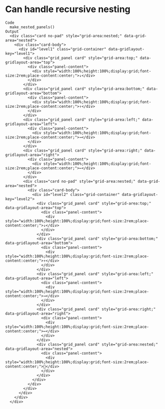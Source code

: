 # Can handle recursive nesting

    Code
      make_nested_panels()
    Output
      <div class="card no-pad" style="grid-area:nested;" data-grid-area="nested">
        <div class="card-body">
          <div id="level1" class="grid-container" data-gridlayout-key="level1">
            <div class="grid_panel card" style="grid-area:top;" data-gridlayout-area="top">
              <div class="panel-content">
                <div style="width:100%;height:100%;display:grid;font-size:2rem;place-content:center;">↓</div>
              </div>
            </div>
            <div class="grid_panel card" style="grid-area:bottom;" data-gridlayout-area="bottom">
              <div class="panel-content">
                <div style="width:100%;height:100%;display:grid;font-size:2rem;place-content:center;">↑</div>
              </div>
            </div>
            <div class="grid_panel card" style="grid-area:left;" data-gridlayout-area="left">
              <div class="panel-content">
                <div style="width:100%;height:100%;display:grid;font-size:2rem;place-content:center;">→</div>
              </div>
            </div>
            <div class="grid_panel card" style="grid-area:right;" data-gridlayout-area="right">
              <div class="panel-content">
                <div style="width:100%;height:100%;display:grid;font-size:2rem;place-content:center;">←</div>
              </div>
            </div>
            <div class="card no-pad" style="grid-area:nested;" data-grid-area="nested">
              <div class="card-body">
                <div id="level2" class="grid-container" data-gridlayout-key="level2">
                  <div class="grid_panel card" style="grid-area:top;" data-gridlayout-area="top">
                    <div class="panel-content">
                      <div style="width:100%;height:100%;display:grid;font-size:2rem;place-content:center;">↓</div>
                    </div>
                  </div>
                  <div class="grid_panel card" style="grid-area:bottom;" data-gridlayout-area="bottom">
                    <div class="panel-content">
                      <div style="width:100%;height:100%;display:grid;font-size:2rem;place-content:center;">↑</div>
                    </div>
                  </div>
                  <div class="grid_panel card" style="grid-area:left;" data-gridlayout-area="left">
                    <div class="panel-content">
                      <div style="width:100%;height:100%;display:grid;font-size:2rem;place-content:center;">→</div>
                    </div>
                  </div>
                  <div class="grid_panel card" style="grid-area:right;" data-gridlayout-area="right">
                    <div class="panel-content">
                      <div style="width:100%;height:100%;display:grid;font-size:2rem;place-content:center;">←</div>
                    </div>
                  </div>
                  <div class="grid_panel card" style="grid-area:nested;" data-gridlayout-area="nested">
                    <div class="panel-content">
                      <div style="width:100%;height:100%;display:grid;font-size:2rem;place-content:center;">🐢</div>
                    </div>
                  </div>
                </div>
              </div>
            </div>
          </div>
        </div>
      </div>

